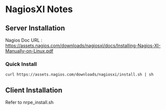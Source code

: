 # NagiosXI Notes
## Server Installation

Nagios Doc URL : https://assets.nagios.com/downloads/nagiosxi/docs/Installing-Nagios-XI-Manually-on-Linux.pdf

### Quick Install
```
curl https://assets.nagios.com/downloads/nagiosxi/install.sh | sh
```

## Client Installation

Refer to nrpe_install.sh
